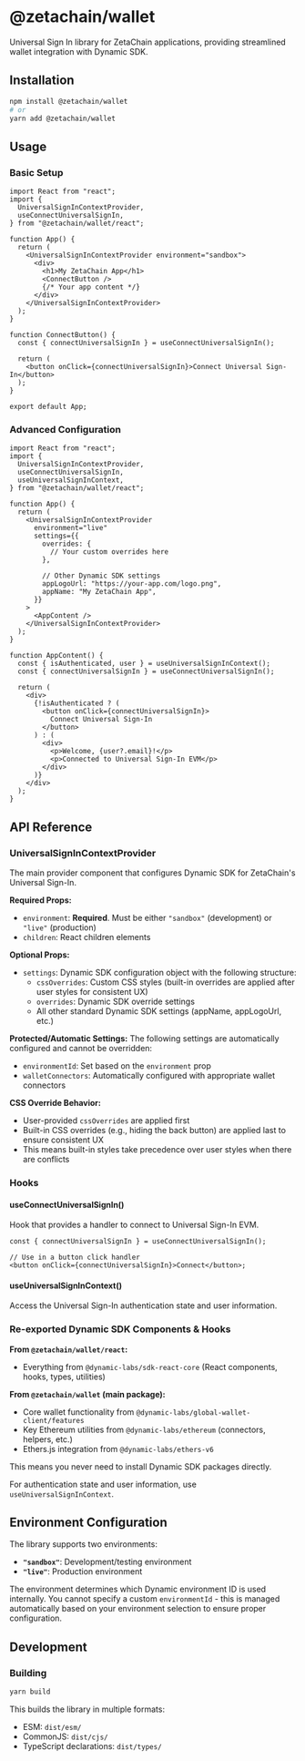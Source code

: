 # @zetachain/wallet

Universal Sign In library for ZetaChain applications, providing streamlined wallet integration with Dynamic SDK.

## Installation

```bash
npm install @zetachain/wallet
# or
yarn add @zetachain/wallet
```

## Usage

### Basic Setup

```tsx
import React from "react";
import {
  UniversalSignInContextProvider,
  useConnectUniversalSignIn,
} from "@zetachain/wallet/react";

function App() {
  return (
    <UniversalSignInContextProvider environment="sandbox">
      <div>
        <h1>My ZetaChain App</h1>
        <ConnectButton />
        {/* Your app content */}
      </div>
    </UniversalSignInContextProvider>
  );
}

function ConnectButton() {
  const { connectUniversalSignIn } = useConnectUniversalSignIn();

  return (
    <button onClick={connectUniversalSignIn}>Connect Universal Sign-In</button>
  );
}

export default App;
```

### Advanced Configuration

```tsx
import React from "react";
import {
  UniversalSignInContextProvider,
  useConnectUniversalSignIn,
  useUniversalSignInContext,
} from "@zetachain/wallet/react";

function App() {
  return (
    <UniversalSignInContextProvider
      environment="live"
      settings={{
        overrides: {
          // Your custom overrides here
        },

        // Other Dynamic SDK settings
        appLogoUrl: "https://your-app.com/logo.png",
        appName: "My ZetaChain App",
      }}
    >
      <AppContent />
    </UniversalSignInContextProvider>
  );
}

function AppContent() {
  const { isAuthenticated, user } = useUniversalSignInContext();
  const { connectUniversalSignIn } = useConnectUniversalSignIn();

  return (
    <div>
      {!isAuthenticated ? (
        <button onClick={connectUniversalSignIn}>
          Connect Universal Sign-In
        </button>
      ) : (
        <div>
          <p>Welcome, {user?.email}!</p>
          <p>Connected to Universal Sign-In EVM</p>
        </div>
      )}
    </div>
  );
}
```

## API Reference

### UniversalSignInContextProvider

The main provider component that configures Dynamic SDK for ZetaChain's Universal Sign-In.

**Required Props:**

- `environment`: **Required**. Must be either `"sandbox"` (development) or `"live"` (production)
- `children`: React children elements

**Optional Props:**

- `settings`: Dynamic SDK configuration object with the following structure:
  - `cssOverrides`: Custom CSS styles (built-in overrides are applied after user styles for consistent UX)
  - `overrides`: Dynamic SDK override settings
  - All other standard Dynamic SDK settings (appName, appLogoUrl, etc.)

**Protected/Automatic Settings:**
The following settings are automatically configured and cannot be overridden:

- `environmentId`: Set based on the `environment` prop
- `walletConnectors`: Automatically configured with appropriate wallet connectors

**CSS Override Behavior:**

- User-provided `cssOverrides` are applied first
- Built-in CSS overrides (e.g., hiding the back button) are applied last to ensure consistent UX
- This means built-in styles take precedence over user styles when there are conflicts

### Hooks

#### useConnectUniversalSignIn()

Hook that provides a handler to connect to Universal Sign-In EVM.

```tsx
const { connectUniversalSignIn } = useConnectUniversalSignIn();

// Use in a button click handler
<button onClick={connectUniversalSignIn}>Connect</button>;
```

#### useUniversalSignInContext()

Access the Universal Sign-In authentication state and user information.

### Re-exported Dynamic SDK Components & Hooks

**From `@zetachain/wallet/react`:**

- Everything from `@dynamic-labs/sdk-react-core` (React components, hooks, types, utilities)

**From `@zetachain/wallet` (main package):**

- Core wallet functionality from `@dynamic-labs/global-wallet-client/features`
- Key Ethereum utilities from `@dynamic-labs/ethereum` (connectors, helpers, etc.)
- Ethers.js integration from `@dynamic-labs/ethers-v6`

This means you never need to install Dynamic SDK packages directly.

For authentication state and user information, use `useUniversalSignInContext`.

## Environment Configuration

The library supports two environments:

- **`"sandbox"`**: Development/testing environment
- **`"live"`**: Production environment

The environment determines which Dynamic environment ID is used internally. You cannot specify a custom `environmentId` - this is managed automatically based on your environment selection to ensure proper configuration.

## Development

### Building

```bash
yarn build
```

This builds the library in multiple formats:

- ESM: `dist/esm/`
- CommonJS: `dist/cjs/`
- TypeScript declarations: `dist/types/`
